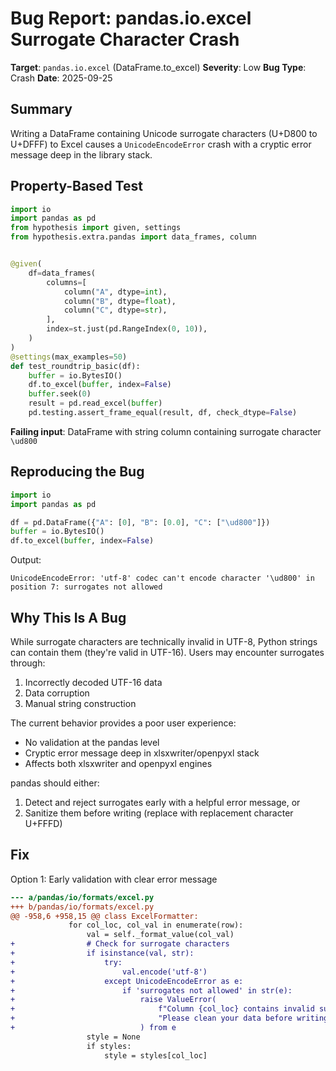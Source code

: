 # Bug Report: pandas.io.excel Surrogate Character Crash

**Target**: `pandas.io.excel` (DataFrame.to_excel)
**Severity**: Low
**Bug Type**: Crash
**Date**: 2025-09-25

## Summary

Writing a DataFrame containing Unicode surrogate characters (U+D800 to U+DFFF) to Excel causes a `UnicodeEncodeError` crash with a cryptic error message deep in the library stack.

## Property-Based Test

```python
import io
import pandas as pd
from hypothesis import given, settings
from hypothesis.extra.pandas import data_frames, column


@given(
    df=data_frames(
        columns=[
            column("A", dtype=int),
            column("B", dtype=float),
            column("C", dtype=str),
        ],
        index=st.just(pd.RangeIndex(0, 10)),
    )
)
@settings(max_examples=50)
def test_roundtrip_basic(df):
    buffer = io.BytesIO()
    df.to_excel(buffer, index=False)
    buffer.seek(0)
    result = pd.read_excel(buffer)
    pd.testing.assert_frame_equal(result, df, check_dtype=False)
```

**Failing input**: DataFrame with string column containing surrogate character `\ud800`

## Reproducing the Bug

```python
import io
import pandas as pd

df = pd.DataFrame({"A": [0], "B": [0.0], "C": ["\ud800"]})
buffer = io.BytesIO()
df.to_excel(buffer, index=False)
```

Output:
```
UnicodeEncodeError: 'utf-8' codec can't encode character '\ud800' in position 7: surrogates not allowed
```

## Why This Is A Bug

While surrogate characters are technically invalid in UTF-8, Python strings can contain them (they're valid in UTF-16). Users may encounter surrogates through:
1. Incorrectly decoded UTF-16 data
2. Data corruption
3. Manual string construction

The current behavior provides a poor user experience:
- No validation at the pandas level
- Cryptic error message deep in xlsxwriter/openpyxl stack
- Affects both xlsxwriter and openpyxl engines

pandas should either:
1. Detect and reject surrogates early with a helpful error message, or
2. Sanitize them before writing (replace with replacement character U+FFFD)

## Fix

Option 1: Early validation with clear error message

```diff
--- a/pandas/io/formats/excel.py
+++ b/pandas/io/formats/excel.py
@@ -958,6 +958,15 @@ class ExcelFormatter:
             for col_loc, col_val in enumerate(row):
                 val = self._format_value(col_val)
+                # Check for surrogate characters
+                if isinstance(val, str):
+                    try:
+                        val.encode('utf-8')
+                    except UnicodeEncodeError as e:
+                        if 'surrogates not allowed' in str(e):
+                            raise ValueError(
+                                f"Column {col_loc} contains invalid surrogate characters. "
+                                "Please clean your data before writing to Excel."
+                            ) from e
                 style = None
                 if styles:
                     style = styles[col_loc]
```